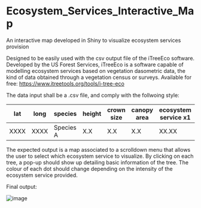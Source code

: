 # Ecosystem_Services_Interactive_Map
An interactive map developed in Shiny to visualize ecosystem services provision

Designed to be easily used with the csv output file of the iTreeEco software.
Developed by the US Forest Services, iTreeEco is a software capable of modelling ecosystem services based on vegetation dasometric data, the kind of data obtained through a vegetation census or surveys.
Available for free: https://www.itreetools.org/tools/i-tree-eco

The data input shall be a .csv file, and comply with the follwoing style:

| lat   | long  | species | height | crown size | canopy area | ecosystem service x1 | ecosystem service x2 | ecosystem service xn |
|-------|-------|---------|--------|-------|--------|----------------------|----------------------|----------------------|
| XXXX | XXXX | Species A | X.X   | X.X    | X.X     | XX.XX            | XX.XX            | XX.XX            |


The expected output is a map associated to a scrolldown menu that allows the user to select which ecosystem service to visualize.
By clicking on each tree, a pop-up should show up detailing basic information of the tree.
The colour of each dot should change depending on the intensity of the ecosystem service provided.

Final output:

![image](https://github.com/juan-andriv/Ecosystem_Services_Interactive_Map/assets/163057641/04c8b417-82a3-4cb6-ab20-765c36777b3d)
